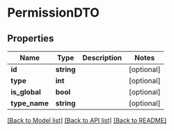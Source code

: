 # PermissionDTO

## Properties
Name | Type | Description | Notes
------------ | ------------- | ------------- | -------------
**id** | **string** |  | [optional] 
**type** | **int** |  | [optional] 
**is_global** | **bool** |  | [optional] 
**type_name** | **string** |  | [optional] 

[[Back to Model list]](../README.md#documentation-for-models) [[Back to API list]](../README.md#documentation-for-api-endpoints) [[Back to README]](../README.md)



